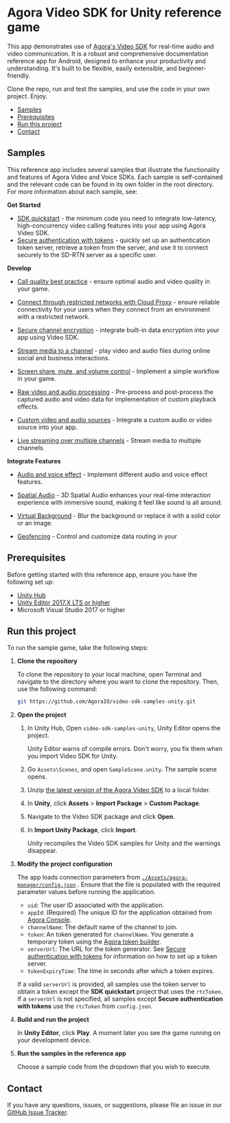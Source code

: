# Agora Video SDK for Unity reference game

This app demonstrates use of [Agora's Video SDK](https://docs.agora.io/en/video-calling/get-started/get-started-sdk) for real-time audio and video communication. It is a robust and comprehensive documentation reference app for Android, designed to enhance your productivity and understanding. It's built to be flexible, easily extensible, and beginner-friendly.

Clone the repo, run and test the samples, and use the code in your own project. Enjoy.

- [Samples](#samples)
- [Prerequisites](#prerequisites)
- [Run this project](#run-this-project)
- [Contact](#contact)

## Samples  

This reference app includes several samples that illustrate the functionality and features of Agora Video and Voice SDKs. Each sample is self-contained and the relevant code can be found in its own folder in the root directory. For more information about each sample, see:

**Get Started**

- [SDK quickstart](./Assets/get-started) - the minimum code you need to integrate low-latency, high-concurrency
  video calling features into your app using Agora Video SDK.
- [Secure authentication with tokens](./Assets/authentication-workflow/) - quickly set up an authentication token 
  server, retrieve
  a token from the server, and use it to connect securely to the SD-RTN server as a specific user.

**Develop**

- [Call quality best practice](./Assets/ensure-call-quality/) - ensure optimal audio and video quality in your game.

- [Connect through restricted networks with Cloud Proxy](./Assets/cloud-proxy/) - ensure reliable connectivity for 
  your users when they connect from an
  environment with a restricted network.

- [Secure channel encryption](./Assets/media-stream-encryption/) - integrate built-in data encryption into your app 
  using Video SDK.

- [Stream media to a channel](./Assets/play-media/) - play video and audio files during online social and business interactions.

- [Screen share, mute, and volume control](./Assets/product-workflow/productWorkflowManager.cs) - Implement a simple workflow in your game.

- [Raw video and audio processing](./Assets//raw-audio-and-video/RawAudioVideo.cs) - Pre-process and post-process the captured audio and video data for implementation of custom playback effects.

- [Custom video and audio sources](./Assets/custom-audio-and-video/CustomAudioAndVideo.cs) - Integrate a custom audio or video source into your app.

- [Live streaming over multiple channels](./Assets/live-streaming-over-multiple-channels/multiChannelLiveStreamingManager.cs) - Stream media to multiple channels.


**Integrate Features**

- [Audio and voice effect](./Assets/audio-and-voice-effects) - Implement different audio and voice effect features.

- [Spatial Audio](./Assets/spatial-audio/spatialAudioManager.cs) - 3D Spatial Audio enhances your real-time interaction experience with immersive sound, making it feel like sound is all around.

- [Virtual Background](./Assets/virtual-background/virtualBackground.cs) - Blur the background or replace it with a solid color or an image.

- [Geofencing](./Assets/geofencing/geofencing.cs) - Control and customize data routing in your 


## Prerequisites

Before getting started with this reference app, ensure you have the following set up:

- [Unity Hub](https://unity.com/download)
- [Unity Editor 2017.X LTS or higher](https://unity.com/releases/editor/archive)
- Microsoft Visual Studio 2017 or higher

## Run this project

To run the sample game, take the following steps:

1. **Clone the repository**

    To clone the repository to your local machine, open Terminal and navigate to the directory where you want to clone the repository. Then, use the following command:

    ```bash
    git https://github.com/AgoraIO/video-sdk-samples-unity.git
    ```

1. **Open the project**   

    1. In Unity Hub, Open `video-sdk-samples-unity`, Unity Editor opens the project.
       
       Unity Editor warns of compile errors. Don't worry, you fix them when you import Video SDK for Unity. 

    1. Go `Assets\Scenes`, and open `SampleScene.unity`. The sample scene opens.
         
    1. Unzip [the latest version of the Agora Video SDK](https://docs.agora.io/en/sdks?platform=unity) to a local folder.

   1. In **Unity**, click **Assets** > **Import Package** > **Custom Package**.

   1. Navigate to the Video SDK package and click **Open**.

   1. In **Import Unity Package**, click **Import**.
   
      Unity recompiles the Video SDK samples for Unity and the warnings disappear. 

1. **Modify the project configuration**

   The app loads connection parameters from [`./Assets/agora-manager/config.json`](./Assets/agora-manager/config.json)
   . Ensure that the file is populated with the required parameter values before running the application.

    - `uid`: The user ID associated with the application.
    - `appId`: (Required) The unique ID for the application obtained from [Agora Console](https://console.agora.io). 
    - `channelName`: The default name of the channel to join.
    - `token`: An token generated for `channelName`. You generate a temporary token using the [Agora token builder](https://agora-token-generator-demo.vercel.app/).
    - `serverUrl`: The URL for the token generator. See [Secure authentication with tokens](authentication-workflow) for information on how to set up a token server.
    - `tokenExpiryTime`: The time in seconds after which a token expires.

    If a valid `serverUrl` is provided, all samples use the token server to obtain a token except the **SDK quickstart** project that uses the `rtcToken`. If a `serverUrl` is not specified, all samples except **Secure authentication with tokens** use the `rtcToken` from `config.json`.

1. **Build and run the project**

    In **Unity Editor**, click **Play**. A moment later you see the game running on your development device.
1. **Run the samples in the reference app**

   Choose a sample code from the dropdown that you wish to execute.

## Contact

If you have any questions, issues, or suggestions, please file an issue in our [GitHub Issue Tracker](https://github.com/AgoraIO/video-sdk-samples-unity/issues).